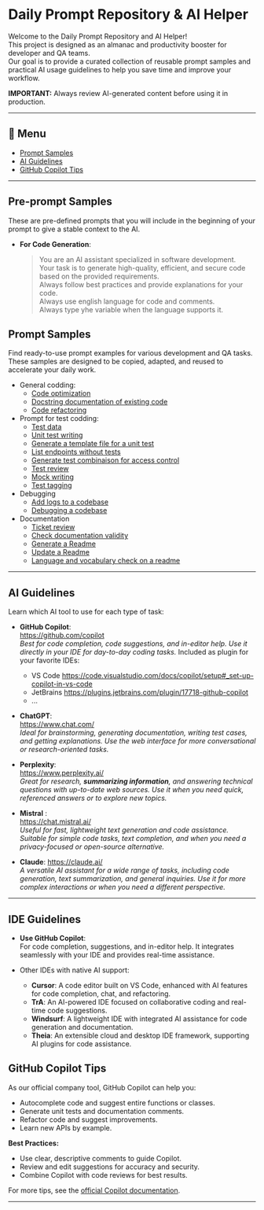# Daily Prompt Repository & AI Helper

Welcome to the Daily Prompt Repository and AI Helper!  
This project is designed as an almanac and productivity booster for developer and QA teams.  
Our goal is to provide a curated collection of reusable prompt samples and practical AI usage guidelines to help you save time and improve your workflow.

**IMPORTANT:** Always review AI-generated content before using it in production.

---

## 📖 Menu

- [Prompt Samples](#prompt-samples)
- [AI Guidelines](#ai-guidelines)
- [GitHub Copilot Tips](#github-copilot-tips)

---

## Pre-prompt Samples
These are pre-defined prompts that you will include in the beginning of your prompt to give a stable context to the AI.
- **For Code Generation**:  
  > You are an AI assistant specialized in software development.  
  > Your task is to generate high-quality, efficient, and secure code based on the provided requirements.  
  > Always follow best practices and provide explanations for your code.  
  > Always use english language for code and comments.  
  > Always type yhe variable when the language supports it.  



## Prompt Samples

Find ready-to-use prompt examples for various development and QA tasks.  
These samples are designed to be copied, adapted, and reused to accelerate your daily work.


- General codding:
  - [Code optimization](code-optimization.md)
  - [Docstring documentation of existing code](unit-test/docstring.md)
  - [Code refactoring](code-refactoring.md)
- Prompt for test codding:
  - [Test data](test-data.md)
  - [Unit test writing](unit-test/unit-test-writing.md)
  - [Generate a template file for a unit test](unit-test/generate-template.md)
  - [List endpoints without tests](unit-test/list-endpoints.md)
  - [Generate test combinaison for access control](unit-test/access-control.md)
  - [Test review](unit-test/test-review.md)
  - [Mock writing](mock-writing.md)
  - [Test tagging](tagging.md)
- Debugging
  - [Add logs to a codebase](add-logs-to-code.md)
  - [Debugging a codebase](debugging.md)
- Documentation
  - [Ticket review](ticket-review.md) 
  - [Check documentation validity](documentation-validation.md)
  - [Generate a Readme](generate-readme.md)
  - [Update a Readme](update-readme.md)
  - [Language and vocabulary check on a readme](readme-language-check.md)

---

## AI Guidelines

Learn which AI tool to use for each type of task:

- **GitHub Copilot**:  
  https://github.com/copilot  
  *Best for code completion, code suggestions, and in-editor help. Use it directly in your IDE for day-to-day coding tasks.*
  Included as plugin for your favorite IDEs:
  - VS Code https://code.visualstudio.com/docs/copilot/setup#_set-up-copilot-in-vs-code
  - JetBrains https://plugins.jetbrains.com/plugin/17718-github-copilot
  - ...

- **ChatGPT**:  
  https://www.chat.com/  
  *Ideal for brainstorming, generating documentation, writing test cases, and getting explanations. Use the web interface for more conversational or research-oriented tasks.*

- **Perplexity**:  
  https://www.perplexity.ai/  
  *Great for research, **summarizing information**, and answering technical questions with up-to-date web sources. Use it when you need quick, referenced answers or to explore new topics.*

- **Mistral** :  
  https://chat.mistral.ai/  
  *Useful for fast, lightweight text generation and code assistance. Suitable for simple code tasks, text completion, and when you need a privacy-focused or open-source alternative.*

- **Claude**:
  https://claude.ai/  
  *A versatile AI assistant for a wide range of tasks, including code generation, text summarization, and general inquiries. Use it for more complex interactions or when you need a different perspective.*

---

## IDE Guidelines
- **Use GitHub Copilot**:  
  For code completion, suggestions, and in-editor help. 
  It integrates seamlessly with your IDE and provides real-time assistance.

- Other IDEs with native AI support:
  - **Cursor**: A code editor built on VS Code, enhanced with AI features for code completion, chat, and refactoring.
  - **TrA**: An AI-powered IDE focused on collaborative coding and real-time code suggestions.
  - **Windsurf**: A lightweight IDE with integrated AI assistance for code generation and documentation.
  - **Theia**: An extensible cloud and desktop IDE framework, supporting AI plugins for code assistance.

## GitHub Copilot Tips

As our official company tool, GitHub Copilot can help you:

- Autocomplete code and suggest entire functions or classes.
- Generate unit tests and documentation comments.
- Refactor code and suggest improvements.
- Learn new APIs by example.

**Best Practices:**
- Use clear, descriptive comments to guide Copilot.
- Review and edit suggestions for accuracy and security.
- Combine Copilot with code reviews for best results.

For more tips, see the [official Copilot documentation](https://docs.github.com/en/copilot).

---